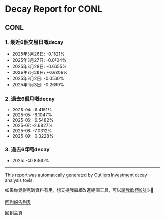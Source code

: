 # Decay Report for CONL

## CONL

### 1. 最近6個交易日嘅decay

- 2025年8月26日: -0.1821%
- 2025年8月27日: -0.0704%
- 2025年8月28日: -0.6655%
- 2025年8月29日: +0.6805%
- 2025年9月2日: -0.0560%
- 2025年9月3日: -0.2669%

### 2. 過去6個月嘅decay

- 2025-04: -6.4151%
- 2025-05: -8.1047%
- 2025-06: -6.5482%
- 2025-07: -2.6827%
- 2025-08: -7.0312%
- 2025-09: -0.3228%

### 3. 過去6年嘅decay

- 2025: -40.8360%

------------------------------
This report was automatically generated by [Outliers Investment](https://outliersecon.github.io/Outliers-Investment/) decay analysis tools.

如果你覺得呢啲資料有用，想支持我繼續改進呢個工具，可以[請我飲杯咖啡](https://buymeacoffee.com/outliersecon)☕🙏

[回到報告列表](https://outliersecon.github.io/Outliers-Investment/reports/reports_public)

[回到主頁](https://outliersecon.github.io/Outliers-Investment/)